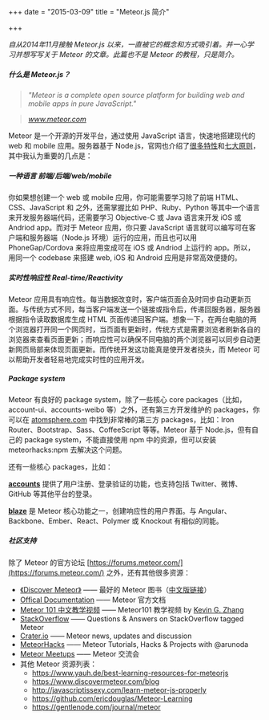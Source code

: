 +++
date = "2015-03-09"
title = "Meteor.js 简介"

+++

*自从2014年11月接触 Meteor.js 以来，一直被它的概念和方式吸引着。并一心学习并想写写关于 Meteor 的文章。此篇也不是 Meteor 的教程，只是简介。*

##### 什么是 Meteor.js？

> *"Meteor is a complete open source platform for building web and mobile apps in pure JavaScript."*

> *www.meteor.com*

Meteor 是一个开源的开发平台，通过使用 JavaScript 语言，快速地搭建现代的 web 和 mobile 应用。服务器基于 Node.js，官网也介绍了[很多特性](www.meteor.com)和[七大原则](http://docs.meteor.com/#/basic/sevenprinciples)，其中我认为重要的几点是：

##### 一种语言 前端/后端/web/mobile

你如果想创建一个 web 或 mobile 应用，你可能需要学习除了前端 HTML、CSS、JavaScript 和 之外，还需掌握比如 PHP、Ruby、Python 等其中一个语言来开发服务器端代码，还需要学习 Objective-C 或 Java 语言来开发 iOS 或 Andriod app。而对于 Meteor 应用，你只要 JavaScript 语言就可以编写可在客户端和服务器端（Node.js 环境）运行的应用，而且也可以用 PhoneGap/Cordova 来将应用变成可在 iOS 或 Andriod 上运行的 app。所以，用同一个 codebase 来搭建 web, iOS 和 Android 应用是非常高效便捷的。

##### 实时性响应性 Real-time/Reactivity

Meteor 应用具有响应性。每当数据改变时，客户端页面会及时同步自动更新页面。与传统方式不同，每当客户端发送一个链接或指令后，传递回服务器，服务器根据指令读取数据库生成 HTML 页面传递回客户端。想象一下，在两台电脑的两个浏览器打开同一个网页时，当页面有更新时，传统方式是需要浏览者刷新各自的浏览器来查看页面更新；而响应性可以确保不同电脑的两个浏览器可以同步自动更新网页局部来体现页面更新。而传统开发这功能真是使开发者挠头，而 Meteor 可以帮助开发者轻易地完成实时性的应用开发。

##### Package system

Meteor 有良好的 package system，除了一些核心 core packages（比如，account-ui、accounts-weibo 等）之外，还有第三方开发维护的 packages，你可以在 [atomsphere.com](https://atmospherejs.com/) 中找到非常棒的第三方 packages，比如：Iron Router、Bootstrap、Sass、CoffeeScript 等等。Meteor 基于 Node.js，但有自己的 package system，不能直接使用 npm 中的资源，但可以安装 meteorhacks:npm 去解决这个问题。

还有一些核心 packages，比如：

**[accounts](https://www.meteor.com/accounts)** 提供了用户注册、登录验证的功能，也支持包括 Twitter、微博、GitHub 等其他平台的登录。

**[blaze](https://www.meteor.com/blaze)** 是 Meteor 核心功能之一，创建响应性的用户界面。与 Angular、Backbone、Ember、React、Polymer 或 Knockout 有相似的同能。

##### 社区支持

除了 Meteor 的官方论坛 [https://forums.meteor.com/](https://forums.meteor.com/) 之外，还有其他很多资源：

- [《Discover Meteor》](https://www.discovermeteor.com/)  —— 最好的 Meteor 图书（[中文版链接](https://zh.discovermeteor.com/)）
- [Offical Documentation](https://docs.meteor.com/) —— Meteor 官方文档
- [Meteor 101 中文教学视频](http://www.maiziedu.com/lesson/3446) —— Meteor101 教学视频 by [Kevin G. Zhang](https://github.com/kevingzhang)
- [StackOverflow](http://stackoverflow.com/questions/tagged/meteor) —— Questions & Answers on StackOverflow tagged Meteor
- [Crater.io](http://crater.io/) —— Meteor news, updates and discussion
- [MeteorHacks](https://meteorhacks.com/) —— Meteor Tutorials, Hacks & Projects with @arunoda
- [Meteor Meetups](http://meteor.meetup.com/)  —— Meteor 交流会
- 其他 Meteor 资源列表：
  - https://www.yauh.de/best-learning-resources-for-meteorjs
  - https://www.discovermeteor.com/blog
  - http://javascriptissexy.com/learn-meteor-js-properly
  - https://github.com/ericdouglas/Meteor-Learning
  - https://gentlenode.com/journal/meteor
